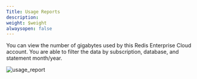 ```yaml
---
Title: Usage Reports
description: 
weight: $weight
alwaysopen: false
---
```

You can view the number of gigabytes used by this Redis Enterprise Cloud
account. You are able to filter the data by subscription, database, and
statement month/year.

![usage_report](/images/rc/usage_report.png?width=1000&height=712)
